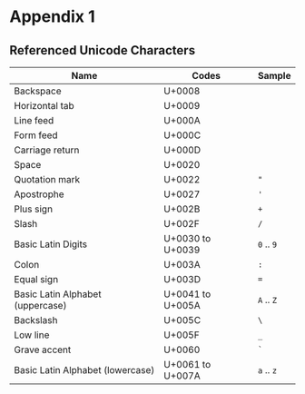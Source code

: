 # Appendix 1

## Referenced Unicode Characters

| Name                             | Codes  | Sample
| -------------------------------- | ------ | ---
| Backspace                        | U+0008 |
| Horizontal tab                   | U+0009 |
| Line feed                        | U+000A |
| Form feed                        | U+000C |
| Carriage return                  | U+000D |
| Space                            | U+0020 | ` `
| Quotation mark                   | U+0022 | `"`
| Apostrophe                       | U+0027 | `'`
| Plus sign                        | U+002B | `+`
| Slash                            | U+002F | `/`
| Basic Latin Digits               | U+0030 to U+0039 | `0` .. `9`
| Colon                            | U+003A | `:`
| Equal sign                       | U+003D | `=`
| Basic Latin Alphabet (uppercase) | U+0041 to U+005A | `A` .. `Z`
| Backslash                        | U+005C | `\`
| Low line                         | U+005F | `_`
| Grave accent                     | U+0060 | <code>&#96;</code>
| Basic Latin Alphabet (lowercase) | U+0061 to U+007A | `a` .. `z`


